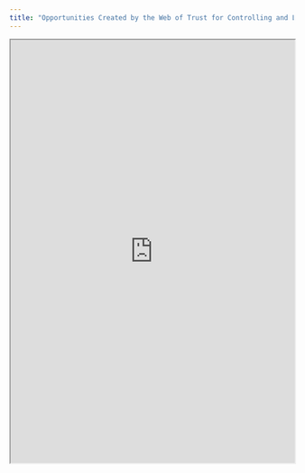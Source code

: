 ```yaml
---
title: "Opportunities Created by the Web of Trust for Controlling and Leveraging Personal Data"
---
```



<iframe height="750" width="100%" src="https://ewelton.github.io/ktest/wiki.html#Opportunities%20Created%20by%20the%20Web%20of%20Trust%20for%20Controlling%20and%20Leveraging%20Personal%20Data"></iframe>
